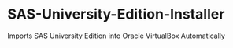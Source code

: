 # SAS-University-Edition-Installer
Imports SAS University Edition into Oracle VirtualBox Automatically
